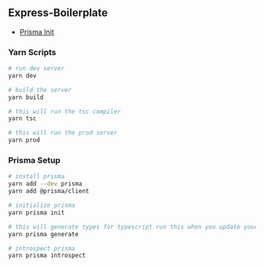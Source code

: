 ## Express-Boilerplate

- [Prisma Init](https://www.prisma.io/docs/getting-started/setup-prisma/add-to-existing-project-typescript-postgres)

### Yarn Scripts
```bash
# run dev server
yarn dev

# build the server
yarn build

# this will run the tsc compiler
yarn tsc

# this will run the prod server
yarn prod
```

### Prisma Setup
```bash
# install prisma
yarn add --dev prisma
yarn add @prisma/client

# initialize prisma
yarn prisma init

# this will generate types for typescript run this when you update your schema.prisma
yarn prisma generate

# introspect prisma
yarn prisma introspect
```